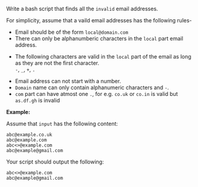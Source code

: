 <div class="markdown-content" id="problem-content">
<p>Write a bash script that finds all the <code class="highlighter-rouge">invalid</code> email addresses.</p>
<p>For simplicity, assume that a vaild email addresses has the following rules-</p>
<ul>
<li>Email should be of the form <code class="highlighter-rouge">local@domain.com</code></li>
<li>There can only be alphanumberic characters in the <code class="highlighter-rouge">local</code> part email address.</li>
<li>
<p>The following characters are valid in the <code class="highlighter-rouge">local</code> part of the email as long as they are not the first character.<br/>
<code class="highlighter-rouge">-</code>, <code class="highlighter-rouge">_</code>, <code class="highlighter-rouge">+</code>, <code class="highlighter-rouge">.</code></p>
</li>
<li>Email address can not start with a number.</li>
<li><code class="highlighter-rouge">Domain</code> name can only contain alphanumeric characters and <code class="highlighter-rouge">-</code>.</li>
<li><code class="highlighter-rouge">com</code> part can have atmost one <code class="highlighter-rouge">.</code>, for e.g. <code class="highlighter-rouge">co.uk</code> or <code class="highlighter-rouge">co.in</code> is valid but <code class="highlighter-rouge">as.df.gh</code> is invalid</li>
</ul>
<p><strong>Example:</strong></p>
<p>Assume that <code class="highlighter-rouge">input</code> has the following content:</p>
<div class="highlighter-rouge"><pre class="highlight"><code>abc@example.co.uk
abc@example.com
abc&lt;&gt;@example.com
abc@example@gmail.com
</code></pre>
</div>
<p>Your script should output the following:</p>
<div class="highlighter-rouge"><pre class="highlight"><code>abc&lt;&gt;@example.com
abc@example@gmail.com
</code></pre>
</div>

</div>
